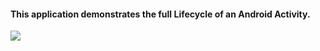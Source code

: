 #### This application demonstrates the full Lifecycle of an Android Activity.

<img src="Activity Lifecycle" />